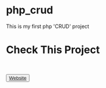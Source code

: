 # php_crud
This is my first php 'CRUD' project
<h1>Check This Project</h1>

<br>

<button type="button" class="btn btn-success"><a href="https://phpcrud701.000webhostapp.com/">Website</a></button>

